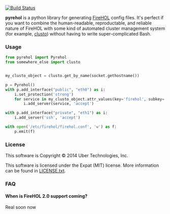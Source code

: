 [![Build Status](https://travis-ci.org/uber/pyrehol.svg)](https://travis-ci.org/uber/pyrehol)

**pyrehol** is a python library for generating [FireHOL](http://firehol.org) config files. It's perfect if you want to combine the human-readable, reproductable, and reliable nature of FireHOL with some kind of automated cluster management system (for example, [clusto](http://clusto.org)) without having to write super-complicated Bash.

### Usage
```python
from pyrehol import Pyrehol
from somewhere_else import clusto


my_clusto_object = clusto.get_by_name(socket.gethostname())

p = Pyrehol()
with p.add_interface("public", "eth0") as i:
    i.set_protection('strong')
    for service in my_clusto_object.attr_values(key='firehol', subkey='allowed-services'):
        i.add_server(service, 'accept')

with p.add_interface("private", "eth1") as i:
    i.add_server('ssh', 'accept')

with open('/etc/firehol/firehol.conf', 'w') as f:
    p.emit(f)
```


### License
This software is Copyright &copy; 2014 Uber Technologies, Inc.

This software is licensed under the Expat (MIT) license. More information can be found in [LICENSE.txt]().


### FAQ

#### When is FireHOL 2.0 support coming?
Real soon now
